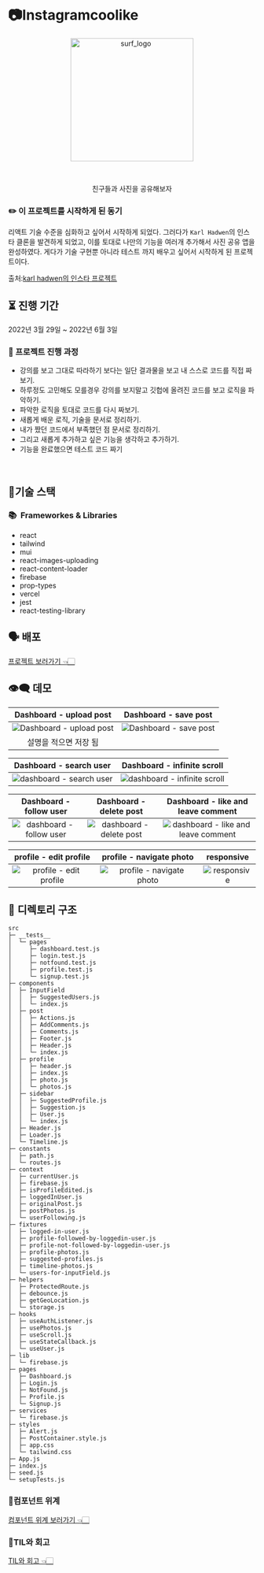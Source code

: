 # 📷Instagramcoolike

<p align="center">
    <img width="
250px" alt="surf_logo" src="https://user-images.githubusercontent.com/65995664/171987349-988dd2c8-007e-4666-bcdf-38e356080ecf.jpg">
</p>


<br>

<p align="center">
친구들과 사진을 공유해보자
    </p>


### ✏️ 이 프로젝트를 시작하게 된 동기

리액트 기술 수준을 심화하고 싶어서 시작하게 되었다. 그러다가 `Karl Hadwen`의 인스타 클론을 발견하게 되었고, 이를 토대로 나만의 기능을 여러개 추가해서 사진 공유 앱을 완성하였다. 게다가 기술 구현뿐 아니라 테스트 까지 배우고 싶어서 시작하게 된 프로젝트이다.

출처:[karl hadwen의 인스타 프로젝트](https://www.youtube.com/watch?v=AKeaaa8yAAk) 

## ⏳ 진행 기간
2022년 3월 29일 ~ 2022년 6월 3일

### 📃 프로젝트 진행 과정

- 강의를 보고 그대로 따라하기 보다는 일단 결과물을 보고 내 스스로 코드를 직접 짜보기.
- 하루정도 고민해도 모를경우 강의를 보지말고 깃헙에 올려진 코드를 보고 로직을 파악하기.
- 파악한 로직을 토대로 코드를 다시 짜보기.
- 새롭게 배운 로직, 기술을 문서로 정리하기.
- 내가 짰던 코드에서 부족했던 점 문서로 정리하기.
- 그리고 새롭게 추가하고 싶은 기능을 생각하고 추가하기.
- 기능을 완료했으면 테스트 코드 짜기

<br>

## 🤖기술 스택

### 📚&nbsp;&nbsp;Frameworkes & Libraries

- react
- tailwind
- mui
- react-images-uploading
- react-content-loader
- firebase
- prop-types
- vercel
- jest
- react-testing-library

## 🗣 배포

<a href="https://instagram-react.vercel.app/">프로젝트 보러가기 👈🏻</a>

## 👁‍🗨 데모

|   Dashboard - upload post   |   Dashboard - save post     | 
| :-------------------------: |  :-------------------------: | 
| ![Dashboard - upload post](https://user-images.githubusercontent.com/65995664/171991129-e09deb1d-229a-4c13-865b-afec621ed705.gif)| ![Dashboard - save post](https://user-images.githubusercontent.com/65995664/172078062-0124e2ae-7b13-485e-8fd8-70ce5f2e9764.gif) |
|  설명을 적으면 저장 됨       | 

| Dashboard - search user    |  Dashboard - infinite scroll |  
| :-------------------------: |  :-------------------------: | 
| ![dashboard - search user](https://user-images.githubusercontent.com/65995664/172078069-6aa1e0a0-3e4f-4d7d-8794-ccc74ad6372a.gif) | ![dashboard - infinite scroll](https://user-images.githubusercontent.com/65995664/172078073-c326a274-66c6-4663-90c0-1bbc909c3d39.gif) |

|  Dashboard - follow user   |  Dashboard - delete post   |  Dashboard - like and leave comment |
|  :-----------------------: |  :-----------------------: |:----------------------------------: |
| ![dashboard - follow user](https://user-images.githubusercontent.com/65995664/172078081-00fd9728-a813-45ee-a36b-ca361068bd47.gif)| ![dashboard - delete post](https://user-images.githubusercontent.com/65995664/172078078-795ce565-a870-49d9-aaec-087856f8edc2.gif)| ![dashboard - like and leave comment](https://user-images.githubusercontent.com/65995664/172078084-116af0a0-6781-4037-849f-2ff81d77f344.gif)|

| profile - edit profile    |  profile - navigate photo  |  responsive  |
| :-----------------------: | :------------------------: |:-----------: |
| ![profile - edit profile](https://user-images.githubusercontent.com/65995664/172078070-04216c21-de49-43e0-b50e-ad530d402c0f.gif) |![profile - navigate photo](https://user-images.githubusercontent.com/65995664/172078344-562828a3-5496-4507-af14-330216638dec.gif) | ![responsive](https://user-images.githubusercontent.com/65995664/172079393-b84a898c-5b80-441b-889b-60752d5e665e.gif) |



## 📂 디렉토리 구조

```
src                                             
├─ __tests__                                    
│  └─ pages                                     
│     ├─ dashboard.test.js                      
│     ├─ login.test.js                          
│     ├─ notfound.test.js                       
│     ├─ profile.test.js                        
│     └─ signup.test.js                         
├─ components                                   
│  ├─ InputField                                
│  │  ├─ SuggestedUsers.js                      
│  │  └─ index.js                               
│  ├─ post                                      
│  │  ├─ Actions.js                             
│  │  ├─ AddComments.js                         
│  │  ├─ Comments.js                            
│  │  ├─ Footer.js                              
│  │  ├─ Header.js                              
│  │  └─ index.js                               
│  ├─ profile                                   
│  │  ├─ header.js                              
│  │  ├─ index.js                               
│  │  ├─ photo.js                               
│  │  └─ photos.js                              
│  ├─ sidebar                                   
│  │  ├─ SuggestedProfile.js                    
│  │  ├─ Suggestion.js                          
│  │  ├─ User.js                                
│  │  └─ index.js                               
│  ├─ Header.js                                 
│  ├─ Loader.js                                 
│  └─ Timeline.js                               
├─ constants                                    
│  ├─ path.js                                   
│  └─ routes.js                                 
├─ context                                      
│  ├─ currentUser.js                            
│  ├─ firebase.js                               
│  ├─ isProfileEdited.js                        
│  ├─ loggedInUser.js                           
│  ├─ originalPost.js                           
│  ├─ postPhotos.js                             
│  └─ userFollowing.js                          
├─ fixtures                                     
│  ├─ logged-in-user.js                         
│  ├─ profile-followed-by-loggedin-user.js      
│  ├─ profile-not-followed-by-loggedin-user.js  
│  ├─ profile-photos.js                         
│  ├─ suggested-profiles.js                     
│  ├─ timeline-photos.js                        
│  └─ users-for-inputField.js                   
├─ helpers                                      
│  ├─ ProtectedRoute.js                         
│  ├─ debounce.js                               
│  ├─ getGeoLocation.js                         
│  └─ storage.js                                
├─ hooks                                        
│  ├─ useAuthListener.js                        
│  ├─ usePhotos.js                              
│  ├─ useScroll.js                              
│  ├─ useStateCallback.js                       
│  └─ useUser.js                                
├─ lib                                          
│  └─ firebase.js                               
├─ pages                                        
│  ├─ Dashboard.js                              
│  ├─ Login.js                                  
│  ├─ NotFound.js                               
│  ├─ Profile.js                                
│  └─ Signup.js                                 
├─ services                                     
│  └─ firebase.js                               
├─ styles                                       
│  ├─ Alert.js                                  
│  ├─ PostContainer.style.js                    
│  ├─ app.css                                   
│  └─ tailwind.css                              
├─ App.js                                       
├─ index.js                                     
├─ seed.js                                      
└─ setupTests.js                                
```

### 🔻컴포넌트 위계

<a href="https://www.figma.com/file/EGIcM6r5Bh8aipBJEHt46D/instacoolike---UML?node-id=0%3A1">컴포넌트 위계 보러가기 👈🏻</a>

### 📖TIL와 회고

<a href="https://velog.io/@yhko1992/1l7xushf">TIL와 회고 👈🏻</a>
